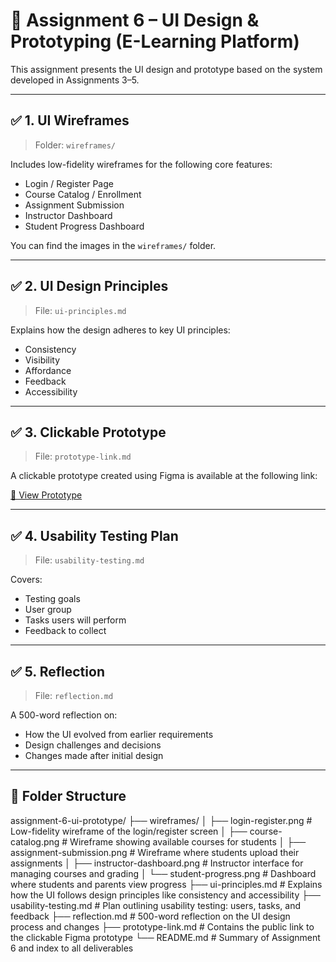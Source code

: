 # 🎨 Assignment 6 – UI Design & Prototyping (E-Learning Platform)

This assignment presents the UI design and prototype based on the system developed in Assignments 3–5.

---

## ✅ 1. UI Wireframes

> Folder: `wireframes/`

Includes low-fidelity wireframes for the following core features:
- Login / Register Page
- Course Catalog / Enrollment
- Assignment Submission
- Instructor Dashboard
- Student Progress Dashboard

You can find the images in the `wireframes/` folder.

---

## ✅ 2. UI Design Principles

> File: `ui-principles.md`

Explains how the design adheres to key UI principles:
- Consistency
- Visibility
- Affordance
- Feedback
- Accessibility

---

## ✅ 3. Clickable Prototype

> File: `prototype-link.md`

A clickable prototype created using Figma is available at the following link:

[🔗 View Prototype](https://your-figma-prototype-link-here.com)

---

## ✅ 4. Usability Testing Plan

> File: `usability-testing.md`

Covers:
- Testing goals
- User group
- Tasks users will perform
- Feedback to collect

---

## ✅ 5. Reflection

> File: `reflection.md`

A 500-word reflection on:
- How the UI evolved from earlier requirements
- Design challenges and decisions
- Changes made after initial design

---

## 📁 Folder Structure
assignment-6-ui-prototype/
├── wireframes/
│   ├── login-register.png               # Low-fidelity wireframe of the login/register screen
│   ├── course-catalog.png               # Wireframe showing available courses for students
│   ├── assignment-submission.png        # Wireframe where students upload their assignments
│   ├── instructor-dashboard.png         # Instructor interface for managing courses and grading
│   └── student-progress.png             # Dashboard where students and parents view progress
├── ui-principles.md                     # Explains how the UI follows design principles like consistency and accessibility
├── usability-testing.md                 # Plan outlining usability testing: users, tasks, and feedback
├── reflection.md                        # 500-word reflection on the UI design process and changes
├── prototype-link.md                    # Contains the public link to the clickable Figma prototype
└── README.md                            # Summary of Assignment 6 and index to all deliverables



